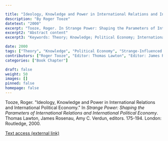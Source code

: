 ```yaml
---

title: "Ideology, Knowledge and Power in International Relations and International Political Economy"
description: "By Roger Tooze"
datetext: "2000"
excerpt: "Tooze, Roger. In Strange Power: Shaping the Parameters of International Relations and International Political Economy. Thomas Lawton, James Rosenau, Amy C. Verdun, editors. 175-194. London: Routledge, 2000."
excerpt2: "Abstract content"
excerpt3: "Keywords: Theory; Knowledge; Political Economy; International Relations"

date: 2000
tags: ["Theory", "Knowledge", "Political Economy", "Strange-Influenced Works", "2000's"]
contributors: ["Roger Tooze", "Editor: Thomas Lawton", "Editor: James Rosenau", "Editor: Amy C. Verdun"]
categories: ["Book Chapter"]

draft: false
weight: 50
images: []
pinned: false
homepage: false
---
```


Tooze, Roger. "Ideology, Knowledge and Power in International Relations and International Political Economy." In *Strange Power: Shaping the Parameters of International Relations and International Political Economy*. Thomas Lawton, James Rosenau, Amy C. Verdun, editors. 175-194. London: Routledge, 2000.

[Text access (external link)](https://www.worldcat.org/title/1022846081)
